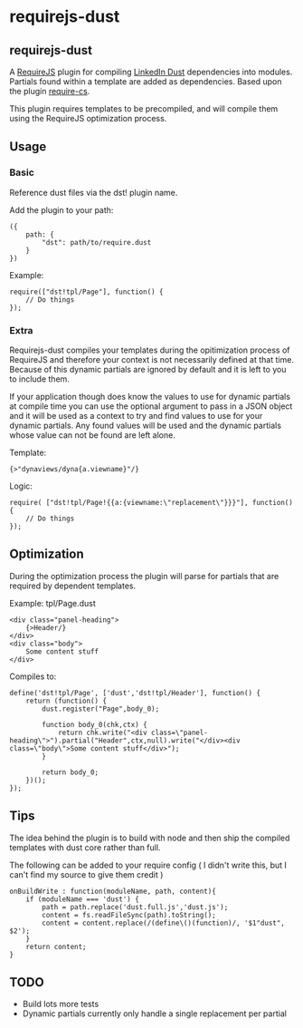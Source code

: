requirejs-dust
==============

## requirejs-dust

A [RequireJS](http://requirejs.org/ "RequireJS") plugin for compiling [LinkedIn Dust](https://github.com/linkedin/dustjs "LinkedIn Dust on GitHub") dependencies into modules. Partials found within a template are added as dependencies. Based upon the plugin [require-cs](https://github.com/requirejs/require-cs).

This plugin requires templates to be precompiled, and will compile them using the RequireJS optimization process.

## Usage

### Basic

Reference dust files via the dst! plugin name.

Add the plugin to your path:

	({
		path: {
			"dst": path/to/require.dust
		}
	})

Example:

	require(["dst!tpl/Page"], function() {
		// Do things
	});

### Extra

Requirejs-dust compiles your templates during the opitimization process of RequireJS and therefore your context is not necessarily defined at that time. Because of this dynamic partials are ignored by default and it is left to you to include them.

If your application though does know the values to use for dynamic partials at compile time you can use the optional argument to pass in a JSON object and it will be used as a context to try and find values to use for your dynamic partials. Any found values will be used and the dynamic partials whose value can not be found are left alone.

Template:

	{>"dynaviews/dyna{a.viewname}"/}

Logic:

	require( ["dst!tpl/Page!{{a:{viewname:\"replacement\"}}}"], function() {
		// Do things
	});

## Optimization

During the optimization process the plugin will parse for partials that are required by dependent templates.

Example: tpl/Page.dust

	<div class="panel-heading">
		{>Header/}
	</div>
	<div class="body">
		Some content stuff
	</div>

Compiles to:
	
	define('dst!tpl/Page', ['dust','dst!tpl/Header'], function() {
		return (function() {
			dust.register("Page",body_0);
			
			function body_0(chk,ctx) {
				return chk.write("<div class=\"panel-heading\">").partial("Header",ctx,null).write("</div><div class=\"body\">Some content stuff</div>");
			}
			
			return body_0;
		})();
	});

## Tips

The idea behind the plugin is to build with node and then ship the compiled templates with dust core rather than full.

The following can be added to your require config ( I didn't write this, but I can't find my source to give them credit )

	onBuildWrite : function(moduleName, path, content){
		if (moduleName === 'dust') {
		    path = path.replace('dust.full.js','dust.js');
		    content = fs.readFileSync(path).toString();
		    content = content.replace(/(define\()(function)/, '$1"dust", $2');
		}
	    return content;
  	}

## TODO

* Build lots more tests
* Dynamic partials currently only handle a single replacement per partial